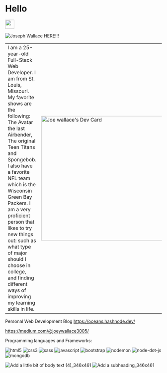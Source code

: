 <h1>Hello</h1> 
<img src="https://github.com/TheDudeThatCode/TheDudeThatCode/blob/master/Assets/Hi.gif" width="29px">


![Joseph Wallace HERE!!!](https://user-images.githubusercontent.com/60151170/179810611-a35d55ef-34de-4b1c-b155-5610a754fe9b.png)


<table>
<tr>
  <td valign="center">
 I am a 25-year-old Full-Stack Web Developer. I am from St. Louis, Missouri. My favorite shows are the following: The Avatar the last Airbender, The original Teen Titans and Spongebob. I also have a favorite NFL team which is the Wisconsin Green Bay Packers. I am a very proficient person that likes to try new things out: such as what type of major should I choose in college, and finding different ways of improving my learning skills in life.
<td >

  <a href="https://app.daily.dev/JoeWallace35"><img src="https://api.daily.dev/devcards/220a2de0a5824f24beff2c0f1beea884.png?r=e8x" width="400" alt="Joe wallace's Dev Card"/></a>
  </td>

 </tr>
</table>

Personal Web Development Blog
https://oceans.hashnode.dev/ <br>

https://medium.com/@joeywallace3005/


Programming languages and Frameworks:

![html5](https://user-images.githubusercontent.com/60151170/158027823-6041d00c-a7c6-4545-9209-857285d3055b.svg)
![css3](https://user-images.githubusercontent.com/60151170/158027831-b19e1b7b-fd4d-429c-bddf-a2677220a213.svg)
![sass](https://user-images.githubusercontent.com/60151170/158027777-210a9fe1-6423-48a6-8795-8a3b0c2b8bf1.svg)
![javascript](https://user-images.githubusercontent.com/60151170/158027854-dac9bce1-e8db-4962-9908-481da200dcf0.svg)
![bootstrap](https://user-images.githubusercontent.com/60151170/158027868-575608b2-d03b-4c4d-ba05-31a0befd24b9.svg)
![nodemon](https://user-images.githubusercontent.com/60151170/158027873-8cb2831d-14bc-4482-9714-9215a1c3f35b.svg)
![node-dot-js](https://user-images.githubusercontent.com/60151170/158027880-f1b4308b-7955-4eff-a15d-193fc0fefa70.svg)
![mongodb](https://user-images.githubusercontent.com/60151170/158027887-667921b5-03d6-432c-ae59-498b3795b2ce.svg)




![Add a little bit of body text (4)_346x461](https://user-images.githubusercontent.com/60151170/179804781-fb517956-5b41-4d0a-9bc7-5a3eb3738e88.png) ![Add a subheading_346x461](https://user-images.githubusercontent.com/60151170/179817640-80370a4c-e86c-47eb-ac23-22d722f82464.png)


  
  
 







